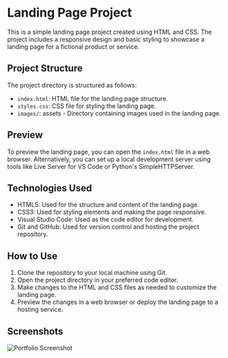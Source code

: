# Landing Page Project

This is a simple landing page project created using HTML and CSS. The project includes a responsive design and basic styling to showcase a landing page for a fictional product or service.

## Project Structure

The project directory is structured as follows:

- `index.html`: HTML file for the landing page structure.
- `styles.css`: CSS file for styling the landing page.
- `images/`: assets - Directory containing images used in the landing page.

## Preview

To preview the landing page, you can open the `index.html` file in a web browser. Alternatively, you can set up a local development server using tools like Live Server for VS Code or Python's SimpleHTTPServer.

## Technologies Used

- HTML5: Used for the structure and content of the landing page.
- CSS3: Used for styling elements and making the page responsive.
- Visual Studio Code: Used as the code editor for development.
- Git and GitHub: Used for version control and hosting the project repository.

## How to Use

1. Clone the repository to your local machine using Git.
2. Open the project directory in your preferred code editor.
3. Make changes to the HTML and CSS files as needed to customize the landing page.
4. Preview the changes in a web browser or deploy the landing page to a hosting service.

## Screenshots

![Portfolio Screenshot](/screenshots/landingpage.png)
